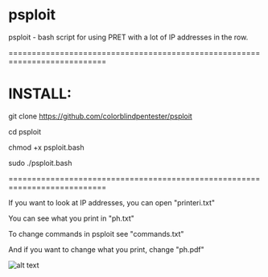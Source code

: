 # psploit
psploit - bash script for using PRET with a lot of IP addresses in the row.

===========================================================================

# INSTALL:

git clone https://github.com/colorblindpentester/psploit

cd psploit

chmod +x psploit.bash


sudo ./psploit.bash

===========================================================================

If you want to look at IP addresses, you can open "printeri.txt"

You can see what you print in "ph.txt"

To change commands in psploit see "commands.txt"

And if you want to change what you print, change "ph.pdf"

![alt text](http://prnt.sc/mmpy2s)

